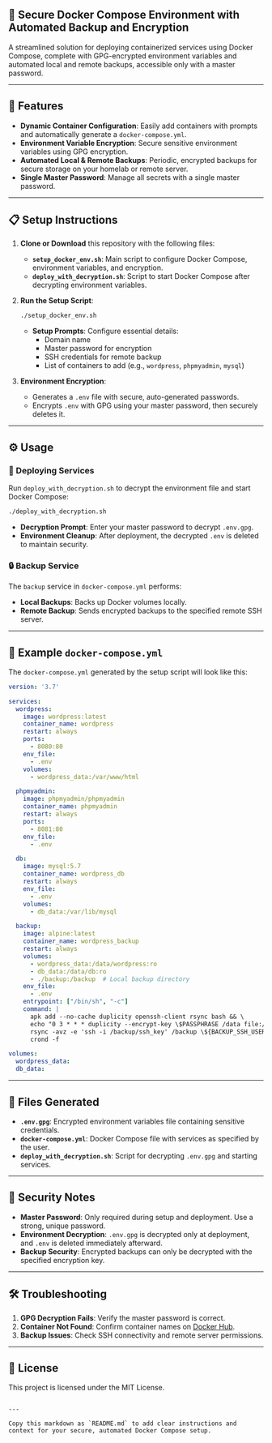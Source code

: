
## 🚀 Secure Docker Compose Environment with Automated Backup and Encryption

A streamlined solution for deploying containerized services using Docker Compose, complete with GPG-encrypted environment variables and automated local and remote backups, accessible only with a master password.

---

## 🌟 Features

- **Dynamic Container Configuration**: Easily add containers with prompts and automatically generate a `docker-compose.yml`.
- **Environment Variable Encryption**: Secure sensitive environment variables using GPG encryption.
- **Automated Local & Remote Backups**: Periodic, encrypted backups for secure storage on your homelab or remote server.
- **Single Master Password**: Manage all secrets with a single master password.

---

## 📋 Setup Instructions

1. **Clone or Download** this repository with the following files:
   - **`setup_docker_env.sh`**: Main script to configure Docker Compose, environment variables, and encryption.
   - **`deploy_with_decryption.sh`**: Script to start Docker Compose after decrypting environment variables.

2. **Run the Setup Script**:
   ```bash
   ./setup_docker_env.sh
   ```
   - **Setup Prompts**: Configure essential details:
     - Domain name
     - Master password for encryption
     - SSH credentials for remote backup
     - List of containers to add (e.g., `wordpress`, `phpmyadmin`, `mysql`)

3. **Environment Encryption**:
   - Generates a `.env` file with secure, auto-generated passwords.
   - Encrypts `.env` with GPG using your master password, then securely deletes it.

---

## ⚙️ Usage

### 🚀 Deploying Services

Run `deploy_with_decryption.sh` to decrypt the environment file and start Docker Compose:
```bash
./deploy_with_decryption.sh
```
- **Decryption Prompt**: Enter your master password to decrypt `.env.gpg`.
- **Environment Cleanup**: After deployment, the decrypted `.env` is deleted to maintain security.

### 🔒 Backup Service

The `backup` service in `docker-compose.yml` performs:
- **Local Backups**: Backs up Docker volumes locally.
- **Remote Backup**: Sends encrypted backups to the specified remote SSH server.

---

## 🔧 Example `docker-compose.yml`

The `docker-compose.yml` generated by the setup script will look like this:

```yaml
version: '3.7'

services:
  wordpress:
    image: wordpress:latest
    container_name: wordpress
    restart: always
    ports:
      - 8080:80
    env_file:
      - .env
    volumes:
      - wordpress_data:/var/www/html

  phpmyadmin:
    image: phpmyadmin/phpmyadmin
    container_name: phpmyadmin
    restart: always
    ports:
      - 8081:80
    env_file:
      - .env

  db:
    image: mysql:5.7
    container_name: wordpress_db
    restart: always
    env_file:
      - .env
    volumes:
      - db_data:/var/lib/mysql

  backup:
    image: alpine:latest
    container_name: wordpress_backup
    restart: always
    volumes:
      - wordpress_data:/data/wordpress:ro
      - db_data:/data/db:ro
      - ./backup:/backup  # Local backup directory
    env_file:
      - .env
    entrypoint: ["/bin/sh", "-c"]
    command: |
      apk add --no-cache duplicity openssh-client rsync bash && \
      echo "0 3 * * * duplicity --encrypt-key \$PASSPHRASE /data file:///backup && \
      rsync -avz -e 'ssh -i /backup/ssh_key' /backup \${BACKUP_SSH_USER}@\${BACKUP_SSH_HOST}:\${BACKUP_SSH_PATH}" | crontab - && \
      crond -f

volumes:
  wordpress_data:
  db_data:
```

---

## 📄 Files Generated

- **`.env.gpg`**: Encrypted environment variables file containing sensitive credentials.
- **`docker-compose.yml`**: Docker Compose file with services as specified by the user.
- **`deploy_with_decryption.sh`**: Script for decrypting `.env.gpg` and starting services.

---

## 🔐 Security Notes

- **Master Password**: Only required during setup and deployment. Use a strong, unique password.
- **Environment Decryption**: `.env.gpg` is decrypted only at deployment, and `.env` is deleted immediately afterward.
- **Backup Security**: Encrypted backups can only be decrypted with the specified encryption key.

---

## 🛠 Troubleshooting

1. **GPG Decryption Fails**: Verify the master password is correct.
2. **Container Not Found**: Confirm container names on [Docker Hub](https://hub.docker.com/search).
3. **Backup Issues**: Check SSH connectivity and remote server permissions.

---

## 📜 License

This project is licensed under the MIT License.
```

---

Copy this markdown as `README.md` to add clear instructions and context for your secure, automated Docker Compose setup.
